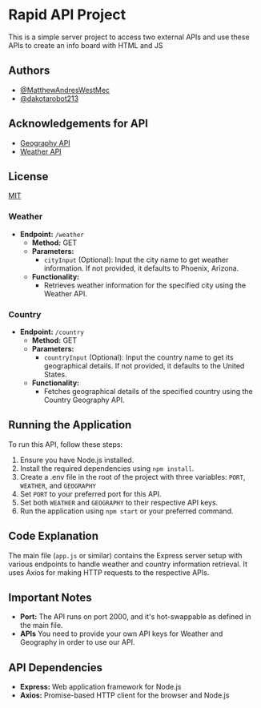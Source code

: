 # Rapid API Project

This is a simple server project to access two external APIs and use these APIs to create an info board with HTML and JS

## Authors

- [@MatthewAndresWestMec](https://github.com/MatthewAndresWestMec)
- [@dakotarobot213](https://github.com/dakotarobot213)

## Acknowledgements for API

- [Geography API](https://rapidapi.com/mmplabsadm/api/geography4/)
- [Weather API](https://www.weatherapi.com/)

## License

[MIT](https://choosealicense.com/licenses/mit/)

### Weather

- **Endpoint:** `/weather`
  - **Method:** GET
  - **Parameters:**
    - `cityInput` (Optional): Input the city name to get weather information. If not provided, it defaults to Phoenix, Arizona.
  - **Functionality:**
    - Retrieves weather information for the specified city using the Weather API.

### Country

- **Endpoint:** `/country`
  - **Method:** GET
  - **Parameters:**
    - `countryInput` (Optional): Input the country name to get its geographical details. If not provided, it defaults to the United States.
  - **Functionality:**
    - Fetches geographical details of the specified country using the Country Geography API.

## Running the Application

To run this API, follow these steps:

1. Ensure you have Node.js installed.
2. Install the required dependencies using `npm install`.
3. Create a .env file in the root of the project with three variables: `PORT`, `WEATHER`, and `GEOGRAPHY`
4. Set `PORT` to your preferred port for this API.
5. Set both `WEATHER` and `GEOGRAPHY` to their respective API keys.
6. Run the application using `npm start` or your preferred command.

## Code Explanation

The main file (`app.js` or similar) contains the Express server setup with various endpoints to handle weather and country information retrieval. It uses Axios for making HTTP requests to the respective APIs.


## Important Notes

- **Port:** The API runs on port 2000, and it's hot-swappable as defined in the main file.
- **APIs** You need to provide your own API keys for Weather and Geography in order to use our API.

## API Dependencies

- **Express:** Web application framework for Node.js
- **Axios:** Promise-based HTTP client for the browser and Node.js
